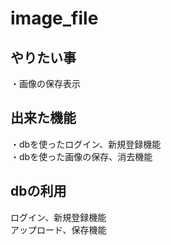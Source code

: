 # image_file
<h2>やりたい事</h2>
・画像の保存表示
<br>
<h2>出来た機能</h2>
・dbを使ったログイン、新規登録機能
<br>
・dbを使った画像の保存、消去機能
<h2>dbの利用</h2>
ログイン、新規登録機能
<br>
アップロード、保存機能
